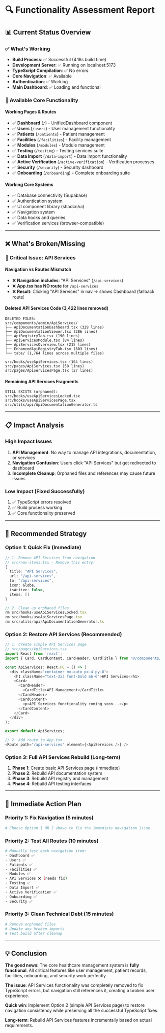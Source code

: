 # 🔍 Functionality Assessment Report

## 📊 **Current Status Overview**

### ✅ **What's Working**
- **Build Process**: ✅ Successful (4.18s build time)
- **Development Server**: ✅ Running on localhost:5173
- **TypeScript Compilation**: ✅ No errors
- **Core Navigation**: ✅ Available
- **Authentication**: ✅ Working
- **Main Dashboard**: ✅ Loading and functional

### 🔧 **Available Core Functionality**

#### **Working Pages & Routes**
- ✅ **Dashboard** (`/`) - UnifiedDashboard component
- ✅ **Users** (`/users`) - User management functionality 
- ✅ **Patients** (`/patients`) - Patient management
- ✅ **Facilities** (`/facilities`) - Facility management
- ✅ **Modules** (`/modules`) - Module management
- ✅ **Testing** (`/testing`) - Testing services suite
- ✅ **Data Import** (`/data-import`) - Data import functionality
- ✅ **Active Verification** (`/active-verification`) - Verification processes
- ✅ **Security** (`/security`) - Security dashboard
- ✅ **Onboarding** (`/onboarding`) - Complete onboarding suite

#### **Working Core Systems**
- ✅ Database connectivity (Supabase)
- ✅ Authentication system
- ✅ UI component library (shadcn/ui)
- ✅ Navigation system
- ✅ Data hooks and queries
- ✅ Verification services (browser-compatible)

---

## ❌ **What's Broken/Missing**

### 🚨 **Critical Issue: API Services**

#### **Navigation vs Routes Mismatch**
- ❌ **Navigation includes**: "API Services" (`/api-services`)
- ❌ **App.tsx has NO route** for `/api-services`
- ❌ **Result**: Clicking "API Services" in nav → shows Dashboard (fallback route)

#### **Deleted API Services Code (3,422 lines removed)**
```
DELETED FILES:
src/components/admin/ApiServices/
├── ApiDocumentationDashboard.tsx (329 lines)
├── ApiDocumentationViewer.tsx (286 lines)  
├── ApiRegistryTab.tsx (190 lines)
├── ApiServicesModule.tsx (84 lines)
├── ApiServicesOverview.tsx (215 lines)
├── EnhancedApiRegistryTab.tsx (303 lines)
└── tabs/ (1,764 lines across multiple files)

src/hooks/useApiServices.tsx (164 lines)
src/pages/ApiServices.tsx (58 lines)
src/pages/ApiServicesPage.tsx (27 lines)
```

#### **Remaining API Services Fragments**
```
STILL EXISTS (orphaned):
src/hooks/useApiServicesLocked.tsx
src/hooks/useApiServicesPage.tsx  
src/utils/api/ApiDocumentationGenerator.ts
```

---

## 📋 **Impact Analysis**

### **High Impact Issues**
1. **API Management**: No way to manage API integrations, documentation, or services
2. **Navigation Confusion**: Users click "API Services" but get redirected to dashboard
3. **Incomplete Cleanup**: Orphaned files and references may cause future issues

### **Low Impact (Fixed Successfully)**
1. ✅ TypeScript errors resolved
2. ✅ Build process working
3. ✅ Core functionality preserved

---

## 🚀 **Recommended Strategy**

### **Option 1: Quick Fix (Immediate)**
```typescript
// 1. Remove API Services from navigation
// src/nav-items.tsx - Remove this entry:
{
  title: "API Services",
  url: "/api-services", 
  to: "/api-services",
  icon: Globe,
  isActive: false,
  items: []
}

// 2. Clean up orphaned files
rm src/hooks/useApiServicesLocked.tsx
rm src/hooks/useApiServicesPage.tsx
rm src/utils/api/ApiDocumentationGenerator.ts
```

### **Option 2: Restore API Services (Recommended)**
```typescript
// 1. Create simple API Services page
// src/pages/ApiServices.tsx
import React from 'react';
import { Card, CardContent, CardHeader, CardTitle } from '@/components/ui/card';

const ApiServices: React.FC = () => (
  <div className="container mx-auto px-4 py-8">
    <h1 className="text-3xl font-bold mb-6">API Services</h1>
    <Card>
      <CardHeader>
        <CardTitle>API Management</CardTitle>
      </CardHeader>
      <CardContent>
        <p>API Services functionality coming soon...</p>
      </CardContent>
    </Card>
  </div>
);

export default ApiServices;

// 2. Add route to App.tsx
<Route path="/api-services" element={<ApiServices />} />
```

### **Option 3: Full API Services Rebuild (Long-term)**
1. **Phase 1**: Create basic API Services page (immediate)
2. **Phase 2**: Rebuild API documentation system
3. **Phase 3**: Rebuild API registry and management
4. **Phase 4**: Rebuild API testing interfaces

---

## 🎯 **Immediate Action Plan**

### **Priority 1: Fix Navigation (5 minutes)**
```bash
# Choose Option 1 OR 2 above to fix the immediate navigation issue
```

### **Priority 2: Test All Routes (10 minutes)**
```bash
# Manually test each navigation item:
- Dashboard ✅
- Users ✅  
- Patients ✅
- Facilities ✅
- Modules ✅
- API Services ❌ (needs fix)
- Testing ✅
- Data Import ✅
- Active Verification ✅
- Onboarding ✅
- Security ✅
```

### **Priority 3: Clean Technical Debt (15 minutes)**
```bash
# Remove orphaned files
# Update any broken imports
# Test build after cleanup
```

---

## 💡 **Conclusion**

**The good news**: The core healthcare management system is **fully functional**. All critical features like user management, patient records, facilities, onboarding, and security work perfectly.

**The issue**: API Services functionality was completely removed to fix TypeScript errors, but navigation still references it, creating a broken user experience.

**Quick win**: Implement Option 2 (simple API Services page) to restore navigation consistency while preserving all the successful TypeScript fixes.

**Long-term**: Rebuild API Services features incrementally based on actual requirements.